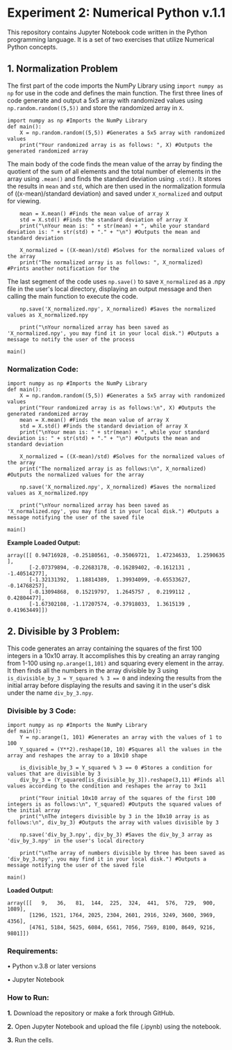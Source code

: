 # Experiment 2: Numerical Python v.1.1

This repository contains Jupyter Notebook code written in the Python programming language. It is a set of two exercises that utilize Numerical Python concepts.

## 1. Normalization Problem
The first part of the code imports the NumPy Library using `import numpy as np` for use in the code and defines the main function. The first three lines of code generate and output a 5x5 array with randomized values using `np.random.random((5,5))` and store the randomized array in `X`.
```
import numpy as np #Imports the NumPy Library
def main():
    X = np.random.random((5,5)) #Generates a 5x5 array with randomized values
    print("Your randomized array is as follows: ", X) #Outputs the generated randomized array
```
The main body of the code finds the mean value of the array by finding the quotient of the sum of all elements and the total number of elements in the array using `.mean()` and finds the standard deviation using `.std()`. It stores the results in `mean` and `std`, which are then used in the normalization formula of ((x-mean)/standard deviation) and saved under `X_normalized` and output for viewing.
```
    mean = X.mean() #Finds the mean value of array X
    std = X.std() #Finds the standard deviation of array X
    print("\nYour mean is: " + str(mean) + ", while your standard deviation is: " + str(std) + "." + "\n") #Outputs the mean and standard deviation

    X_normalized = ((X-mean)/std) #Solves for the normalized values of the array
    print("The normalized array is as follows: ", X_normalized) #Prints another notification for the 
```
The last segment of the code uses `np.save()` to save `X_normalized` as a .npy file in the user's local directory, displaying an output message and then calling the main function to execute the code. 
```
    np.save('X_normalized.npy', X_normalized) #Saves the normalized values as X_normalized.npy

    print("\nYour normalized array has been saved as 'X_normalized.npy', you may find it in your local disk.") #Outputs a message to notify the user of the process

main()
```

### Normalization Code:
```
import numpy as np #Imports the NumPy Library
def main():
    X = np.random.random((5,5)) #Generates a 5x5 array with randomized values
    print("Your randomized array is as follows:\n", X) #Outputs the generated randomized array
    mean = X.mean() #Finds the mean value of array X
    std = X.std() #Finds the standard deviation of array X
    print("\nYour mean is: " + str(mean) + ", while your standard deviation is: " + str(std) + "." + "\n") #Outputs the mean and standard deviation

    X_normalized = ((X-mean)/std) #Solves for the normalized values of the array
    print("The normalized array is as follows:\n", X_normalized) #Outputs the normalized values for the array

    np.save('X_normalized.npy', X_normalized) #Saves the normalized values as X_normalized.npy

    print("\nYour normalized array has been saved as 'X_normalized.npy', you may find it in your local disk.") #Outputs a message notifying the user of the saved file

main()
```

**Example Loaded Output:**
```
array([[ 0.94716928, -0.25180561, -0.35069721,  1.47234633,  1.2590635 ],
       [-2.07379894, -0.22683178, -0.16289402, -0.1612131 , -1.40514277],
       [-1.32131392,  1.18814389,  1.39934099, -0.65533627, -0.14768257],
       [-0.13094868,  0.15219797,  1.2645757 ,  0.2199112 ,  0.42804477],
       [-1.67302108, -1.17207574, -0.37918033,  1.3615139 ,  0.41963449]])
```

## 2. Divisible by 3 Problem:
This code generates an array containing the squares of the first 100 integers in a 10x10 array. It accomplishes this by creating an array ranging from 1-100 using ```np.arange(1,101)``` and squaring every element in the array. It then finds all the numbers in the array divisible by 3 using ```is_divisible_by_3 = Y_squared % 3 == 0``` and indexing the results from the initial array before displaying the results and saving it in the user's disk under the name `div_by_3.npy`.

### Divisible by 3 Code:
```
import numpy as np #Imports the NumPy Library
def main():
    Y = np.arange(1, 101) #Generates an array with the values of 1 to 100
    Y_squared = (Y**2).reshape(10, 10) #Squares all the values in the array and reshapes the array to a 10x10 shape

    is_divisible_by_3 = Y_squared % 3 == 0 #Stores a condition for values that are divisible by 3 
    div_by_3 = (Y_squared[is_divisible_by_3]).reshape(3,11) #Finds all values according to the condition and reshapes the array to 3x11

    print("Your initial 10x10 array of the squares of the first 100 integers is as follows:\n", Y_squared) #Outputs the squared values of the initial array
    print("\nThe integers divisible by 3 in the 10x10 array is as follows:\n", div_by_3) #Outputs the array with values divisible by 3

    np.save('div_by_3.npy', div_by_3) #Saves the div_by_3 array as 'div_by_3.npy' in the user's local directory

    print("\nThe array of numbers divisible by three has been saved as 'div_by_3.npy', you may find it in your local disk.") #Outputs a message notifying the user of the saved file
    
main()
```

**Loaded Output:**
```
array([[   9,   36,   81,  144,  225,  324,  441,  576,  729,  900, 1089],
       [1296, 1521, 1764, 2025, 2304, 2601, 2916, 3249, 3600, 3969, 4356],
       [4761, 5184, 5625, 6084, 6561, 7056, 7569, 8100, 8649, 9216, 9801]])
```

### Requirements:

• Python v.3.8 or later versions

• Jupyter Notebook

### How to Run:

**1.** Download the repository or make a fork through GitHub.

**2.** Open Jupyter Notebook and upload the file (.ipynb) using the notebook.

**3.** Run the cells.
